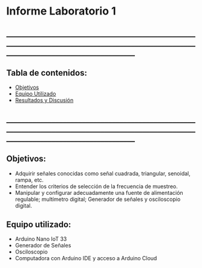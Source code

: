 # Informe Laboratorio 1
## ______________________________________________________________________________________________________________________________________

## Tabla de contenidos:
- [Objetivos](#Objetivos)
- [Equipo Utilizado](#EquipoUtilizado)
- [Resultados y Discusión](#ResultadosDiscusion)

## ______________________________________________________________________________________________________________________________________

## Objetivos:
- Adquirir señales conocidas como señal cuadrada, triangular, senoidal, rampa, etc.
- Entender los criterios de selección de la frecuencia de muestreo.
- Manipular y configurar adecuadamente una fuente de alimentación regulable; multímetro digital; Generador de señales y osciloscopio digital.

## Equipo utilizado:
- Arduino Nano IoT 33
- Generador de Señales
- Osciloscopio
- Computadora con Arduino IDE y acceso a Arduino Cloud

